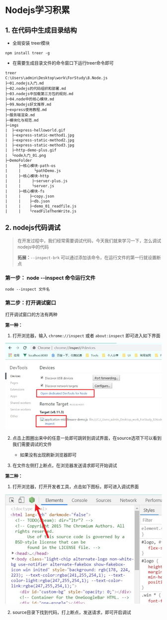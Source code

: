 # Nodejs学习积累

## 1. 在代码中生成目录结构

- 全局安装 treer模块

~~~shell
npm install treer -g
~~~

- 在需要生成目录文件的命令窗口下运行treer命令即可

~~~shell
treer
C:\Users\admin\Desktop\work\ForStudy\8.Node.js
├─01.nodejs入门.md
├─02.nodejs的代码组织和部署.md
├─03.nodejs中加载第三方包的规则.md
├─04.node中的核心模块.md
├─99.Nodejs好文推荐.md
├─express使用教程.md
├─服务端渲染.md
├─模块化与规范.md
├─imgs
|  ├─express-helloworld.gif
|  ├─express-static-method1.jpg
|  ├─express-static-method2.jpg
|  ├─express-static-method3.jpg
|  ├─http-demo-plus.gif
|  └node入门_01.png
├─DemoFolder
|     ├─核心模块-path-os
|     |      └pathDemo.js
|     ├─核心模块-http
|     |     ├─server-plus.js
|     |     └server.js
|     ├─核心模块-fs
|     |    ├─copy.json
|     |    ├─db.json
|     |    ├─demo_01_readfile.js
|     |    └readFileThenWrite.js
~~~



## 2. nodejs代码调试

> 在开发过程中，我们经常需要调试代码，今天我们就来学习一下，怎么调试nodejs中的代码
>
> **拓展：**`--inspect-brk` 可以通过添加该命令，在运行文件的第一行就设置断点

### 第一步： node --inspect 命令运行文件

~~~shell
node --inspect 文件名
~~~

### 第二步：打开调试窗口

打开调试窗口的方法有两种

**第一种：**

1. 打开浏览器，输入 `chrome://inspect` 或者 `about:inspect` 即可进入如下界面

![](./imgs/node-dev-controller2.jpg)

2. 点击上图圈出来中的任意一处即可跳转到调试界面，在source选项下可以看到我们需要调试的文件
   - 如果没有出现刷新浏览器即可

3. 在文件左侧打上断点，在浏览器发送请求即可开始调试

**第二种：**

1. 打开浏览器，打开开发者工具，点击如下图标，即可进入调试界面

![](./imgs/node-dev-controller.jpg)

2.  source目录下找到代码，打上断点，发送请求，即可开启调试